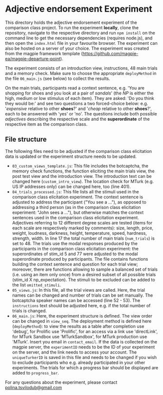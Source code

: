 # Adjective endorsement Experiment

This directory holds the adjective endorsement experiment of the comparison class project. To run the experiment **locally**, clone the repository, navigate to the respective directory and run `npm install` on the command line to get the necessary dependencies (requires node.js), and then open the `index.html` file in your favourite browser. The experiment can also be hosted on a server of your choice. The experiment was created from the magpie framework template (https://github.com/magpie-ea/magpie-departure-point).

The experiment consists of an introduction view, instructions, 48 main trials and a memory check. Make sure to choose the appropriate `deployMethod` in the file `06_main.js` (see below) to collect the results.

On the main trials, participants read a context sentence, e.g. 'You are shopping for shoes and you look at a pair of *sandals*' (the *NP* is either the high, medium or low stimulus of each item). They are asked: 'Do you think they would be:' and see two questions a two forced-choice below: e.g. '*expensive* relative to other **shoes**?' and '*cheap* relative to other **shoes**?', each to be answered with 'yes' or 'no'. The questions include both possible *adjectives* describing the respective scale and the **superordinate** of the respective item as the comparison class.

## File structure
The following files need to be adjusted if the comparison class elicitation data is updated or the experiment structure needs to be updated.
- `03_custom_views_template.js`: This file includes the botcaptcha, the memory check functions, the function eliciting the main trials view, the post test view and the introduction view. The introduction text can be changed here (`custom_intro_view`). The location check for MTurk (e.g. US IP addresses only) can be changed here, too (line 401).
- `04_trials_processed.js`: This file lists all the stimuli used in the comparison class elicitation experiment. The context sentence is adjusted to address the participant ("You see a ..."), as opposed to addressing a third person (as in the comparison class elicitation experiment: "John sees a ..."), but otherwise matches the context sentences used in the comparison class elicitation experiment. Adjectives referring to 12 different degree scales are tested (items for each scale are respectively marked by comments):  size, length, price, weight, loudness, darkness, height, temperature, speed, hardness, strength, width. In line 17 the total number of main trials (`num_trials`) is set to 48.
The trials use the modal responses produced by the participants in the comparison class elicitation experiment: the superordinates of stim_id 5 and 77 were adjusted to the modal superordinate produced by participants.
The file contains functions building the context sentence and question for each trial view; moreover, there are functions allowing to sample a balanced set of trials (i.e. using an item only once) from a desired subset of all possible trials (stim_id X np_expectation). The stimuli to be excluded can be added to the list `omitted_stimuli`. 
- `05_views.js`: In this file, all the trial views are called. Here, the trial names can be changed and number of trials can be set manually. The botcaptcha speaker names can be accessed  (line 52 - 53). The `instructions` text should be adjusted here, e.g. if the total number of trials is changed.
-   `06_main.js`: Here, the experiment structure is defined. The view order can be changed in `view_seq`. The deployment method is defined here (`deployMethod`): to view the results as a table after completion use 'debug', for Prolific use 'Prolific', for an access via a link use 'directLink', for MTurk Sandbox use 'MTurkSandbox', for MTurk production use 'MTurk'. Insert you email in `contact_email`. If the data is collected on the magpie server, the `experimentID` needs to be the ID of your experiment on the server, and the link needs to access your account. The `uniqueTurkerID` is saved in this file and needs to be changed if you wish to exclude participants who e.g. already participated in your other experiments. The trials for which a progress bar should be displayed are added to `progress_bar`.

For any questions about the experiment, please contact polina.tsvilodub@gmail.com
